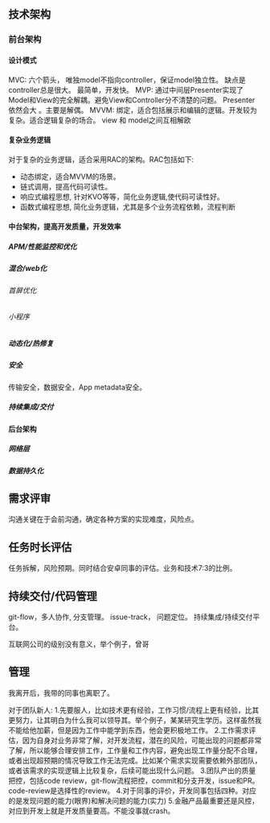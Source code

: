 ## 技术架构

### 前台架构

#### 设计模式

MVC: 六个箭头， 唯独model不指向controller，保证model独立性。 缺点是controller总是很大。 最简单，开发快。
MVP: 通过中间层Presenter实现了Model和View的完全解耦。避免View和Controller分不清楚的问题。 Presenter依然会大 。主要是解偶。
MVVM: 绑定，适合包括展示和编辑的逻辑。开发较为复杂。适合逻辑复杂的场合。 view 和 model之间互相解欧

#### 复杂业务逻辑

对于复杂的业务逻辑，适合采用RAC的架构。RAC包括如下:

- 动态绑定，适合MVVM的场景。
- 链式调用，提高代码可读性。
- 响应式编程思想, 针对KVO等等，简化业务逻辑,使代码可读性好。
- 函数式编程思想, 简化业务逻辑，尤其是多个业务流程依赖，流程判断

#### 中台架构，提高开发质量，开发效率

##### APM/性能监控和优化
##### 混合/web化

###### 首屏优化

###### 小程序

##### 动态化/热修复
##### 安全

传输安全，数据安全，App metadata安全。

##### 持续集成/交付

#### 后台架构

##### 网络层

##### 数据持久化



## 需求评审

沟通关键在于会前沟通，确定各种方案的实现难度，风险点。

## 任务时长评估

任务拆解，风险预期。同时结合安卓同事的评估。业务和技术7:3的比例。

## 持续交付/代码管理

git-flow，多人协作, 分支管理。
issue-track， 问题定位。
持续集成/持续交付平台。

互联网公司的级别没有意义，举个例子，曾哥


## 管理

我离开后，我带的同事也离职了。

对于团队新人:
1.先要服人，比如技术更有经验，工作习惯/流程上更有经验，比其更努力，让其明白为什么我可以领导其。举个例子，某某研究生学历。这样虽然我不能给他加薪，但是因为工作中能学到东西，他会更积极地工作。
2.工作需求评估，因为自身对业务非常了解，对开发流程，潜在的风险，可能出现的问题都非常了解，所以能够合理安排工作，工作量和工作内容，避免出现工作量分配不合理，或者出现超预期的情况导致工作无法完成。比如某个需求实现需要依赖外部团队，或者该需求的实现逻辑上比较复杂，后续可能出现什么问题。
3.团队产出的质量把控，包括code review，git-flow流程把控，commit和分支开发，issue和PR。code-review是选择性的review。
4.对于同事的评价，开发同事包括四种。对应的是发现问题的能力(眼界)和解决问题的能力(实力)
5.金融产品最重要还是风控，对应到开发上就是开发质量要高。不能没事就crash。
